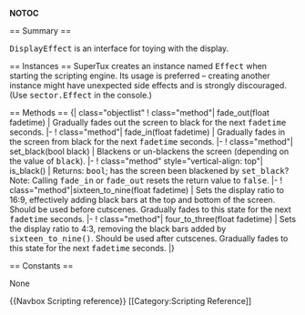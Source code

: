 __NOTOC__

== Summary ==

<tt>DisplayEffect</tt> is an interface for toying with the display.

== Instances ==
SuperTux creates an instance named <tt>Effect</tt> when starting the scripting engine. Its usage is preferred – creating another instance might have unexpected side effects and is strongly discouraged. (Use <tt>sector.Effect</tt> in the console.)

== Methods ==
{| class="objectlist"
! class="method"| fade_out(float fadetime)
| Gradually fades out the screen to black for the next <tt>fadetime</tt> seconds.
|-
! class="method"| fade_in(float fadetime)
| Gradually fades in the screen from black for the next <tt>fadetime</tt> seconds.
|-
! class="method"| set_black(bool black)
| Blackens or un-blackens the screen (depending on the value of <tt>black</tt>).
|-
! class="method" style="vertical-align: top"| is_black()
| Returns: <tt>bool</tt>; has the screen been blackened by <tt>set_black</tt>?<br />Note: Calling <tt>fade_in</tt> or <tt>fade_out</tt> resets the return value to <tt>false</tt>.
|-
! class="method"|sixteen_to_nine(float fadetime)
| Sets the display ratio to 16:9, effectively adding black bars at the top and bottom of the screen. Should be used before cutscenes. Gradually fades to this state for the next <tt>fadetime</tt> seconds.
|-
! class="method"| four_to_three(float fadetime)
| Sets the display ratio to 4:3, removing the black bars added by <tt>sixteen_to_nine()</tt>. Should be used after cutscenes. Gradually fades to this state for the next <tt>fadetime</tt> seconds.
|}

== Constants ==

None

{{Navbox Scripting reference}}
[[Category:Scripting Reference]]
